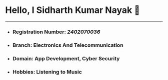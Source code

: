 # Hello, I Sidharth Kumar Nayak 👋

<hr>

- ### Registration Number: *2402070036*

- ### Branch: Electronics And Telecommunication 

- ### Domain: App Development, Cyber Security

- ### Hobbies: Listening to Music

